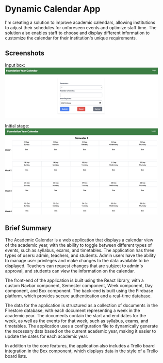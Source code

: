 # Dynamic Calendar App
I'm creating a solution to improve academic calendars, allowing institutions to adjust their schedules for unforeseen events and optimize staff time. The solution also enables staff to choose and display different information to customize the calendar for their institution's unique requirements.
## Screenshots
Input box:
![input_box](/assets/input_box.png)

Initial stage:
![calendar](/assets/Calendar.png)

## Brief Summary
The Academic Calendar is a web application that displays a calendar view of the academic year, with the ability to toggle between different types of events, such as syllabus, exams, and timetables. The application has three types of users: admin, teachers, and students. Admin users have the ability to manage user privileges and make changes to the data available to be displayed. Teachers can request changes that are subject to admin's approval, and students can view the information on the calendar.

The front-end of the application is built using the React library, with a custom Navbar component, Semester component, Week component, Day component, and Box component. The back-end is built using the Firebase platform, which provides secure authentication and a real-time database.

The data for the application is structured as a collection of documents in the Firestore database, with each document representing a week in the academic year. The documents contain the start and end dates for the week, as well as the events for that week, such as syllabus, exams, and timetables. The application uses a configuration file to dynamically generate the necessary data based on the current academic year, making it easier to update the dates for each academic year.

In addition to the core features, the application also includes a Trello board integration in the Box component, which displays data in the style of a Trello board lists.
